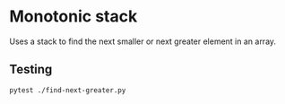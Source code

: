 # Monotonic stack

Uses a stack to find the next smaller or next greater element in an array.

## Testing

```
pytest ./find-next-greater.py
```
